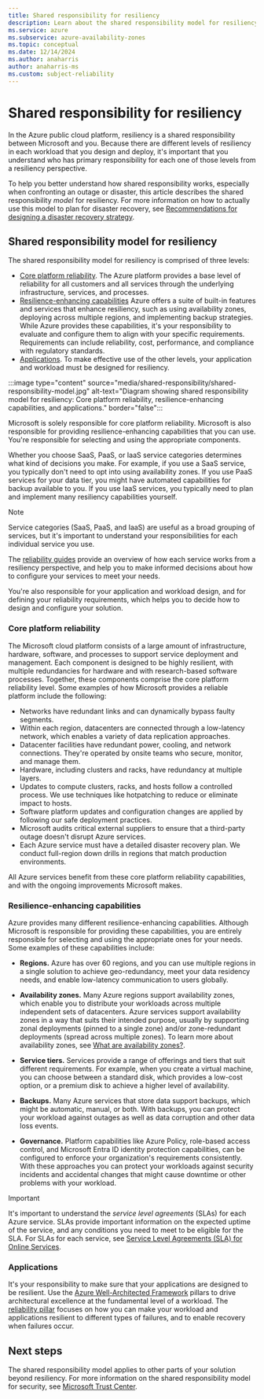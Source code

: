 ```yaml
---
title: Shared responsibility for resiliency
description: Learn about the shared responsibility model for resiliency in the Azure cloud platform.
ms.service: azure
ms.subservice: azure-availability-zones
ms.topic: conceptual
ms.date: 12/14/2024
ms.author: anaharris
author: anaharris-ms
ms.custom: subject-reliability
---
```


# Shared responsibility for resiliency

In the Azure public cloud platform, resiliency is a shared responsibility between Microsoft and you. Because there are different levels of resiliency in each workload that you design and deploy, it's important that you understand who has primary responsibility for each one of those levels from a resiliency perspective.

To help you better understand how shared responsibility works, especially when confronting an outage or disaster, this article describes the shared responsibility *model* for resiliency. For more information on how to actually use this model to plan for disaster recovery, see [Recommendations for designing a disaster recovery strategy](/azure/well-architected/reliability/disaster-recovery).

## Shared responsibility model for resiliency

The shared responsibility model for resiliency is comprised of three levels:

- [Core platform reliability](#core-platform-reliability). The Azure platform provides a base level of reliability for all customers and all services through the underlying infrastructure, services, and processes.
- [Resilience-enhancing capabilities](#resilience-enhancing-capabilities) Azure offers a suite of built-in features and services that enhance resiliency, such as using availability zones, deploying across multiple regions, and implementing backup strategies. While Azure provides these capabilities, it's your responsibility to evaluate and configure them to align with your specific requirements. Requirements can include reliability, cost, performance, and compliance with regulatory standards.
- [Applications](#applications). To make effective use of the other levels, your application and workload must be designed for resiliency.

:::image type="content" source="media/shared-responsibility/shared-responsibility-model.jpg" alt-text="Diagram showing shared responsibility model for resiliency: Core platform reliability, resilience-enhancing capabilities, and applications." border="false":::

Microsoft is solely responsible for core platform reliability. Microsoft is also responsible for providing resilience-enhancing capabilities that you can use. You're responsible for selecting and using the appropriate components.

Whether you choose SaaS, PaaS, or IaaS service categories determines what kind of decisions you make. For example, if you use a SaaS service, you typically don't need to opt into using availability zones. If you use PaaS services for your data tier, you might have automated capabilities for backup available to you. If you use IaaS services, you typically need to plan and implement many resiliency capabilities yourself.

> [!NOTE]
> Service categories (SaaS, PaaS, and IaaS) are useful as a broad grouping of services, but it's important to understand your responsibilities for each individual service you use.
>
> The [reliability guides](./overview-reliability-guidance.md) provide an overview of how each service works from a resiliency perspective, and help you to make informed decisions about how to configure your services to meet your needs.

You're also responsible for your application and workload design, and for defining your reliability requirements, which helps you to decide how to design and configure your solution.

### Core platform reliability

The Microsoft cloud platform consists of a large amount of infrastructure, hardware, software, and processes to support service deployment and management. Each component is designed to be highly resilient, with multiple redundancies for hardware and with research-based software processes. Together, these components comprise the core platform reliability level. Some examples of how Microsoft provides a reliable platform include the following:

- Networks have redundant links and can dynamically bypass faulty segments.
- Within each region, datacenters are connected through a low-latency network, which enables a variety of data replication approaches.
- Datacenter facilities have redundant power, cooling, and network connections. They're operated by onsite teams who secure, monitor, and manage them.
- Hardware, including clusters and racks, have redundancy at multiple layers.
- Updates to compute clusters, racks, and hosts follow a controlled process. We use techniques like hotpatching to reduce or eliminate impact to hosts.
- Software platform updates and configuration changes are applied by following our safe deployment practices.
- Microsoft audits critical external suppliers to ensure that a third-party outage doesn't disrupt Azure services.
- Each Azure service must have a detailed disaster recovery plan. We conduct full-region down drills in regions that match production environments.

All Azure services benefit from these core platform reliability capabilities, and with the ongoing improvements Microsoft makes.

### Resilience-enhancing capabilities

Azure provides many different resilience-enhancing capabilities. Although Microsoft is responsible for providing these capabilities, you are entirely responsible for selecting and using the appropriate ones for your needs. Some examples of these capabilities include:

- **Regions.** Azure has over 60 regions, and you can use multiple regions in a single solution to achieve geo-redundancy, meet your data residency needs, and enable low-latency communication to users globally.

- **Availability zones.** Many Azure regions support availability zones, which enable you to distribute your workloads across multiple independent sets of datacenters. Azure services support availability zones in a way that suits their intended purpose, usually by supporting zonal deployments (pinned to a single zone) and/or zone-redundant deployments (spread across multiple zones). To learn more about availability zones, see [What are availability zones?](./availability-zones-overview.md).

- **Service tiers.** Services provide a range of offerings and tiers that suit different requirements. For example, when you create a virtual machine, you can choose between a standard disk, which provides a low-cost option, or a premium disk to achieve a higher level of availability.

- **Backups.** Many Azure services that store data support backups, which might be automatic, manual, or both. With backups, you can protect your workload against outages as well as data corruption and other data loss events.

- **Governance.** Platform capabilities like Azure Policy, role-based access control, and Microsoft Entra ID identity protection capabilities, can be configured to enforce your organization's requirements consistently. With these approaches you can protect your workloads against security incidents and accidental changes that might cause downtime or other problems with your workload.

> [!IMPORTANT]
> It's important to understand the *service level agreements* (SLAs) for each Azure service. SLAs provide important information on the expected uptime of the service, and any conditions you need to meet to be eligible for the SLA. For SLAs for each service, see [Service Level Agreements (SLA) for Online Services](https://www.microsoft.com/licensing/docs/view/Service-Level-Agreements-SLA-for-Online-Services).

### Applications

It's your responsibility to make sure that your applications are designed to be resilient. Use the [Azure Well-Architected Framework](/azure/well-architected) pillars to drive architectural excellence at the fundamental level of a workload. The [reliability pillar](/azure/well-architected/reliability/) focuses on how you can make your workload and applications resilient to different types of failures, and to enable recovery when failures occur.

## Next steps

The shared responsibility model applies to other parts of your solution beyond resiliency. For more information on the shared responsibility model for security, see [Microsoft Trust Center](../security/fundamentals/shared-responsibility.md).
